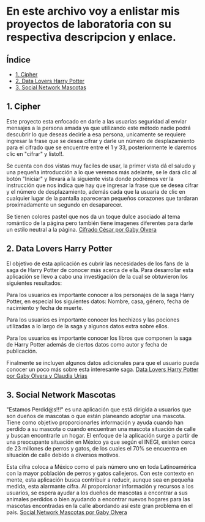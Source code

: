 # En este archivo voy a enlistar mis proyectos de laboratoria con su respectiva descripcion y enlace.

## Índice

* [1. Cipher](#1-cipher)
* [2. Data Lovers Harry Potter](#2-data-lovers-harry-potter)
* [3. Social Network Mascotas](#3-social-network-mascotas)

## 1. Cipher

Este proyecto esta enfocado en darle a las usuarias seguridad al enviar mensajes a la persona amada ya que utilizando este método nadie podrá descubrir lo que deseas decirle a esa persona, unicamente se requiere ingresar la frase que se desea cifrar y darle un número de desplazamiento para el cifrado que se encuentre entre el 1 y 33, posteriormente le daremos clic en "cifrar" y listo!!.

Se cuenta con dos vistas muy faciles de usar, la primer vista dá el saludo y una pequeña introducción a lo que veremos más adelante, se le dará clic al botón "Iniciar" y llevará a la siguiente vista donde podrémos ver la instrucción que nos indica que hay que ingresar la frase que se desea cifrar y el número de desplazamiento, además cada que la usuaria de clic en cualquier lugar de la pantalla apareceran pequeños corazones que tardaran proximadamente un segundo en desaparecer.

Se tienen colores pastel que nos da un toque dulce asociado al tema romántico de la página pero también tiene imagenes diferentes para darle un estilo neutral a la página.
[Cifrado César por Gaby Olvera](https://gabyolver.github.io/)

## 2. Data Lovers Harry Potter

El objetivo de esta aplicación es cubrir las necesidades de los fans de la saga de Harry Potter de conocer más acerca de ella. Para desarrollar esta aplicación se llevo a cabo una investigación de la cual se obtuvieron los siguientes resultados:

Para los usuarios es importante conocer a los personajes de la saga Harry Potter, en especial los siguientes datos: Nombre, casa, género, fecha de nacimiento y fecha de muerte.

Para los usuarios es importante conocer los hechizos y las pociones utilizadas a lo largo de la saga y algunos datos extra sobre ellos.

Para los usuarios es importante conocer los libros que componen la saga de Harry Potter además de ciertos datos como autor y fecha de publicación.

Finalmente se incluyen algunos datos adicionales para que el usuario pueda conocer un poco más sobre esta interesante saga.
[Data Lovers Harry Potter por Gaby Olvera y Claudia Urias](https://gabyolver.github.io/DEV006-data-lovers/src/)

## 3. Social Network Mascotas

"Estamos Perdid@s!!!" es una aplicación que está dirigida a usuarios que son dueños de mascotas o que están planeando adoptar una mascota. Tiene como objetivo proporcionarles información y ayuda cuando han perdido a su mascota o cuando encuentran una mascota situación de calle y buscan encontrarle un hogar. El enfoque de la aplicación surge a partir de una preocupante situación en México ya que según el INEGI, existen cerca de 23 millones de perros y gatos, de los cuales el 70% se encuentra en situación de calle debido a diversos motivos.

Esta cifra coloca a México como el país número uno en toda Latinoamérica con la mayor población de perros y gatos callejeros. Con este contexto en mente, esta aplicación busca contribuir a reducir, aunque sea en pequeña medida, esta alarmante cifra. Al proporcionar información y recursos a los usuarios, se espera ayudar a los dueños de mascotas a encontrar a sus animales perdidos o bien ayudando a encontrar nuevos hogares para las mascotas encontradas en la calle abordando así este gran problema en el país.
[Social Network Mascotas por Gaby Olvera](https://encuentra-a-tu-mascota.netlify.app/)
